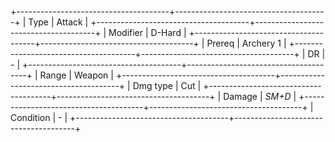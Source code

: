 +--------------------------------------+--------------------------------------+
| Type                                 | Attack                               |
+--------------------------------------+--------------------------------------+
| Modifier                             | D-Hard                           |
+--------------------------------------+--------------------------------------+
| Prereq                               | Archery 1                            |
+--------------------------------------+--------------------------------------+
| DR                                   | -                                    |
+--------------------------------------+--------------------------------------+
| Range                                | Weapon                               |
+--------------------------------------+--------------------------------------+
| Dmg type                             | Cut                                  |
+--------------------------------------+--------------------------------------+
| Damage                               | *SM+D*                               |
+--------------------------------------+--------------------------------------+
| Condition                            | -                                    |
+--------------------------------------+--------------------------------------+


